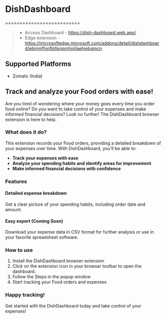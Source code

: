 # DishDashboard
==========================

> - Access Dashboard - https://dish-dashboard.web.app/
> - Edge extension - https://microsoftedge.microsoft.com/addons/detail/dishdashboard/ebjnmfhinflpfpnpmhnijlaehjebgmcn

## Supported Platforms
- Zomato (India)

## Track and analyze your Food orders with ease!

Are you tired of wondering where your money goes every time you order food online? Do you want to take control of your expenses and make informed financial decisions? Look no further! The DishDashboard browser extension is here to help.

### What does it do?

This extension records your Food orders, providing a detailed breakdown of your expenses over time. With DishDashboard, you'll be able to:

* **Track your expenses with ease**
* **Analyze your spending habits and identify areas for improvement**
* **Make informed financial decisions with confidence**

### Features

#### Detailed expense breakdown
Get a clear picture of your spending habits, including order date and amount.

#### Easy export (Coming Soon)
Download your expense data in CSV format for further analysis or use in your favorite spreadsheet software.

### How to use

1. Install the DishDashboard browser extension
2. Click on the extension icon in your browser toolbar to open the dashboard.
3. Follow the Steps in the popup window
3. Start tracking your Food orders and expenses

### Happy tracking!

Get started with the DishDashboard today and take control of your expenses!